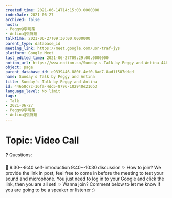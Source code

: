 ```yaml
---
created_time: 2021-06-14T14:15:00.0000000
indexDate: 2021-06-27
archived: false
hosts:
- Peggy@李明霈
- Antina@張庭瑄
talktime: 2021-06-27T09:30:00.0000000
parent_type: database_id
meeting_link: https://meet.google.com/uor-traf-jys
platform: Google Meet
last_edited_time: 2021-06-27T09:29:00.0000000
notion_url: https://www.notion.so/Sunday-s-Talk-by-Peggy-and-Antina-44658c7c16fa4dd58796102940e216b3
object: page
parent_database_id: e9339446-880f-4ef0-8ad7-8ad1f507dded
name: Sunday's Talk by Peggy and Antina
title: Sunday's Talk by Peggy and Antina
id: 44658c7c-16fa-4dd5-8796-102940e216b3
language_level: No limit
tags:
- Talk
- 2021-06-27
- Peggy@李明霈
- Antina@張庭瑄
---
```


# Topic: Video Call  
❓
Questions:
   
   
   
   
   
📅
9:30～9:40 self-introduction
9:40～10:30 discussion
✨
How to join?
We provide the link in post, feel free to come in before the meeting to test your sound and microphone. You just need to log in to your Google and click the link, then you are all set!
✨
Wanna join?
Comment below to let me know if you are going to be a speaker or listener :)

